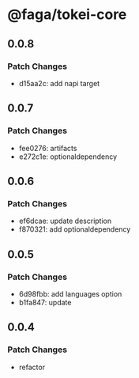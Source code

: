 # @faga/tokei-core

## 0.0.8

### Patch Changes

- d15aa2c: add napi target

## 0.0.7

### Patch Changes

- fee0276: artifacts
- e272c1e: optionaldependency

## 0.0.6

### Patch Changes

- ef6dcae: update description
- f870321: add optionaldependency

## 0.0.5

### Patch Changes

- 6d98fbb: add languages option
- b1fa847: update

## 0.0.4

### Patch Changes

- refactor
